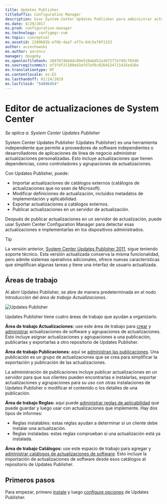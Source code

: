 ```yaml
---
title: Updates Publisher
titleSuffix: Configuration Manager
description: Usar System Center Updates Publisher para administrar actualizaciones personalizadas
ms.date: 4/29/2017
ms.prod: configuration-manager
ms.technology: configmgr-sum
ms.topic: conceptual
ms.assetid: 2200b02b-e76b-4aa7-a77a-6dc5e70f1333
author: aczechowski
ms.author: aaroncz
manager: dougeby
ms.openlocfilehash: 2047874bb44c89e510abd52a387277e749cf65db
ms.sourcegitcommit: ef3fdf21180e43afd7af6c8264524711435e426e
ms.translationtype: HT
ms.contentlocale: es-ES
ms.lasthandoff: 01/24/2019
ms.locfileid: "54896454"
---
```

# <a name="system-center-updates-publisher"></a>Editor de actualizaciones de System Center

*Se aplica a: System Center Updates Publisher*

System Center Updates Publisher (Updates Publisher) es una herramienta independiente que permite a proveedores de software independientes o desarrolladores de aplicaciones de línea de negocio administrar actualizaciones personalizadas. Esto incluye actualizaciones que tienen dependencias, como controladores y agrupaciones de actualizaciones.

Con Updates Publisher, puede:

-   Importar actualizaciones de catálogos externos (catálogos de actualizaciones que no sean de Microsoft).
-   Modificar definiciones de actualización, incluidos metadatos de implementación y aplicabilidad.
-   Exportar actualizaciones a catálogos externos.
-   Publicar actualizaciones en un servidor de actualización.

Después de publicar actualizaciones en un servidor de actualización, puede usar System Center Configuration Manager para detectar esas actualizaciones e implementarlas en los dispositivos administrados.

> [!TIP]  
> La versión anterior, [System Center Updates Publisher 2011](http://go.microsoft.com/fwlink/?LinkId=848111), sigue teniendo soporte técnico. Esta versión actualizada conserva la misma funcionalidad, pero admite sistemas operativos adicionales, ofrece nuevas características que simplifican algunas tareas y tiene una interfaz de usuario actualizada.

## <a name="workspaces"></a>Áreas de trabajo
Al abrir Updates Publisher, se abre de manera predeterminada en el nodo Introducción del *área de trabajo Actualizaciones*.

![Updates Publisher](media/console1.png)   


Updates Publisher tiene cuatro áreas de trabajo que ayudan a organizarlo.


**Área de trabajo Actualizaciones:** use este área de trabajo para [crear](/sccm/sum/tools/create-updates-with-updates-publisher) y [administrar](/sccm/sum/tools/manage-updates-with-updates-publisher) actualizaciones de software y agrupaciones de actualizaciones. Esto incluye asignar actualizaciones y agrupaciones a una publicación, publicarlas y exportarlas a otro repositorio de Updates Publisher.

**Área de trabajo Publicaciones:** aquí se [administran las publicaciones](/sccm/sum/tools/updates-publisher-publications). Una publicación es un grupo de actualizaciones que se crea para simplificar la exportación y publicación de las actualizaciones.

La administración de publicaciones incluye publicar actualizaciones en un servidor para que sus clientes pueden encontrarlas e instalarlas, exportar actualizaciones y agrupaciones para su uso con otras instalaciones de Updates Publisher o modificar el contenido o los detalles de una publicación.



**Área de trabajo Reglas:** aquí puede [administrar reglas de aplicabilidad](/sccm/sum/tools/updates-publisher-applicability-rules) que puede guardar y luego usar con actualizaciones que implemente. Hay dos tipos de informes:

-   Reglas instalables: estas reglas ayudan a determinar si un cliente debe instalar una actualización.
-   Reglas instaladas: estas reglas comprueban si una actualización está ya instalada.

**Área de trabajo Catálogos:** use este espacio de trabajo para agregar y [administrar catálogos de actualizaciones de software](/sccm/sum/tools/updates-publisher-catalogs). Esto incluye la importación de actualizaciones de software desde esos catálogos al repositorio de Updates Publisher.
## <a name="first-steps"></a>Primeros pasos
Para empezar, primero [instale](/sccm/sum/tools/install-updates-publisher) y luego [configure opciones](/sccm/sum/tools/updates-publisher-options) de Updates Publisher.
